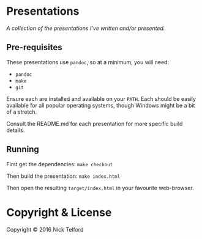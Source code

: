 # Presentations
_A collection of the presentations I've written and/or presented._

## Pre-requisites

These presentations use `pandoc`, so at a minimum, you will need:

* `pandoc`
* `make`
* `git`

Ensure each are installed and available on your `PATH`. Each should be easily
available for all popular operating systems, though Windows might be a bit of
a stretch.

Consult the README.md for each presentation for more specific build details.

## Running

First get the dependencies: `make checkout`

Then build the presentation: `make index.html`

Then open the resulting `target/index.html` in your favourite web-browser.

# Copyright & License
Copyright &copy; 2016 Nick Telford

